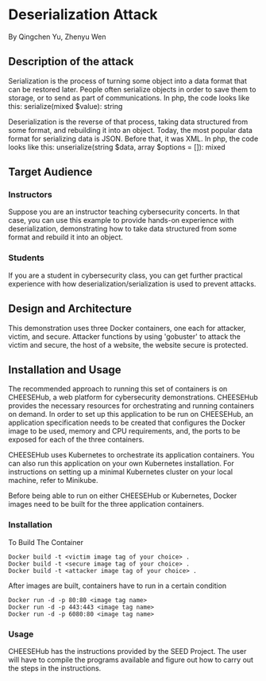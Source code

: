 # Deserialization Attack
By Qingchen Yu, Zhenyu Wen <br>

## Description of the attack
Serialization is the process of turning some object into a data format that can be restored later.
People often serialize objects in order to save them to storage, or to send as part of
communications. In php, the code looks like this: serialize(mixed $value): string

Deserialization is the reverse of that process, taking data structured from some format, and
rebuilding it into an object. Today, the most popular data format for serializing data is JSON.
Before that, it was XML. In php, the code looks like this:
unserialize(string $data, array $options = []): mixed

## Target Audience

### Instructors
Suppose you are an instructor teaching cybersecurity concerts. In that case, you can use this example to provide hands-on experience with deserialization, demonstrating how to take data structured from some format and
rebuild it into an object. <br>

### Students
If you are a student in cybersecurity class, you can get further practical experience with how deserialization/serialization is used to prevent attacks. <br>
## Design and Architecture
This demonstration uses three Docker containers, one each for attacker, victim, and secure. Attacker functions by using 'gobuster' to attack the victim and secure, the host of a website, the website secure is protected. <br>

## Installation and Usage
The recommended approach to running this set of containers is on CHEESEHub, a web platform for cybersecurity demonstrations. CHEESEHub provides the necessary resources for orchestrating and running containers on demand. In order to set up this application to be run on CHEESEHub, an application specification needs to be created that configures the Docker image to be used, memory and CPU requirements, and, the ports to be exposed for each of the three containers. 

CHEESEHub uses Kubernetes to orchestrate its application containers. You can also run this application on your own Kubernetes installation. For instructions on setting up a minimal Kubernetes cluster on your local machine, refer to Minikube.

Before being able to run on either CHEESEHub or Kubernetes, Docker images need to be built for the three application containers. <br>

### Installation
To Build The Container
```
Docker build -t <victim image tag of your choice> .
Docker build -t <secure image tag of your choice> .
Docker build -t <attacker image tag of your choice> .
```
After images are built, containers have to run in a certain condition
```
Docker run -d -p 80:80 <image tag name>
Docker run -d -p 443:443 <image tag name>
Docker run -d -p 6080:80 <image tag name>
```
### Usage
CHEESEHub has the instructions provided by the SEED Project. The user will have to compile the programs available and figure out how to carry out the steps in the instructions. 
